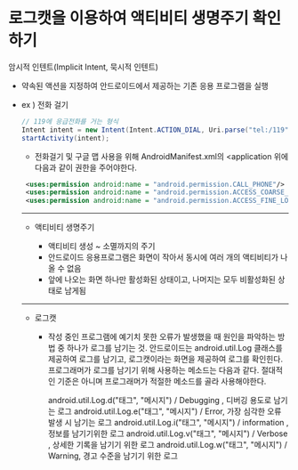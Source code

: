 # 로그캣을 이용하여 액티비티 생명주기 확인하기 

암시적 인텐트(Implicit Intent, 묵시적 인텐트)
 - 약속된 액션을 지정하여 안드로이드에서 제공하는 기존 응용 프로그램을 실행
 - ex ) 전화 걸기 
   ```java
   // 119에 응급전화를 거는 형식
   Intent intent = new Intent(Intent.ACTION_DIAL, Uri.parse("tel:/119"));
   startActivity(intent);
   ```
   - 전화걸기 및 구글 맵 사용을 위해 AndroidManifest.xml의 <application 위에 다음과 같이 권한을 주어야한다.
   ```xml
    <uses:permission android:name = "android.permission.CALL_PHONE"/>
    <uses:permission android:name = "android.permission.ACCESS_COARSE_LOCATION"/>
    <uses:permission android:name = "android.permission.ACCESS_FINE_LOCATION"/>
   ```
   
   ---
    - 액티비티 생명주기 
    
      - 액티비티 생성 ~ 소멸까지의 주기 
      - 안드로이드 응용프로그램은 화면이 작아서 동시에 여러 개의 액티비티가 나올 수 없음
      - 앞에 나오는 화면 하나만 활성화된 상태이고, 나머지는 모두 비활성화된 상태로 남게됨
   ---
     - 로그캣
       - 작성 중인 프로그램에 예기치 못한 오류가 발생했을 때 원인을 파악하는 방법 중 하나가 로그를 남기는 것. 안드로이드는 android.util.Log 클래스를 제공하여 로그를 남기고, 
         로그캣이라는 화면을 제공하여 로그를 확인힌다. 프로그래머가 로그를 남기기 위해 사용하는 메소드는 다음과 같다. 절대적인 기준은 아니며 프로그래머가 적절한 메소드를 골라 사용해야한다. 
         
         android.util.Log.d("태그", "메시지") / Debugging , 디버깅 용도로 남기는 로그 
         android.util.Log.e("태그", "메시지") / Error, 가장 심각한 오류 발생 시 남기는 로그 
         android.util.Log.i("태그", "메시지") / information , 정보를 남기기위한 로그 
         android.util.Log.v("태그", "메시지") / Verbose , 상세한 기록을 남기기 위한 로그 
         android.util.Log.w("태그", "메시지") / Warning, 경고 수준을 남기기 위한 로그 
